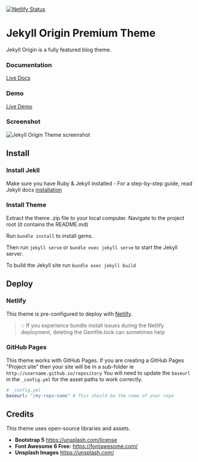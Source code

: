 [![Netlify Status](https://api.netlify.com/api/v1/badges/37493791-77de-4a67-a583-e45537a057b7/deploy-status)](https://app.netlify.com/sites/spiritedtechie/deploys)

# Jekyll Origin Premium Theme

Jekyll Origin is a fully featured blog theme.

### Documentation

[Live Docs](https://www.zerostatic.io/docs/jekyll-origin)

### Demo

[Live Demo](https://jekyll-origin.netlify.app/)

### Screenshot

![Jekyll Origin Theme screenshot](https://www.zerostatic.io/theme/jekyll-origin/jekyll-origin-screenshot.png)

## Install

### Install Jekll

Make sure you have Ruby & Jekyll installed - For a step-by-step guide, read Jekyll docs [installation](https://jekyllrb.com/docs/installation/)

### Install Theme

Extract the theme .zip file to your local computer. Navigate to the project root (it contains the README.md)

Run `bundle install` to install gems.

Then run `jekyll serve` or `bundle exec jekyll serve` to start the Jekyll server.

To build the Jekyll site run `bundle exec jekyll build`

## Deploy

### Netlify

This theme is pre-configured to deploy with [Netlify](https://docs.netlify.com/site-deploys/create-deploys/).

> 💡 If you experience bundle install issues during the Netlify deployment, deleting the Gemfile.lock can sometimes help

### GitHub Pages

This theme works with GitHub Pages. If you are creating a GitHub Pages "Project site" then your site will be in a sub-folder ie `http://username.github.io/repository` You will need to update the `baseurl` in the `_config.yml` for the asset paths to work correctly.

```yaml
# _config.yml
baseurl: "/my-repo-name" # This should be the name of your repo
```

## Credits

This theme uses open-source libraries and assets.

- **Bootstrap 5** https://unsplash.com/license
- **Font Awesome 6 Free:** https://fontawesome.com/
- **Unsplash Images** https://unsplash.com/
